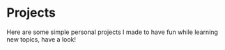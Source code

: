 # Projects
Here are some simple personal projects I made to have fun while learning new topics, have a look!
